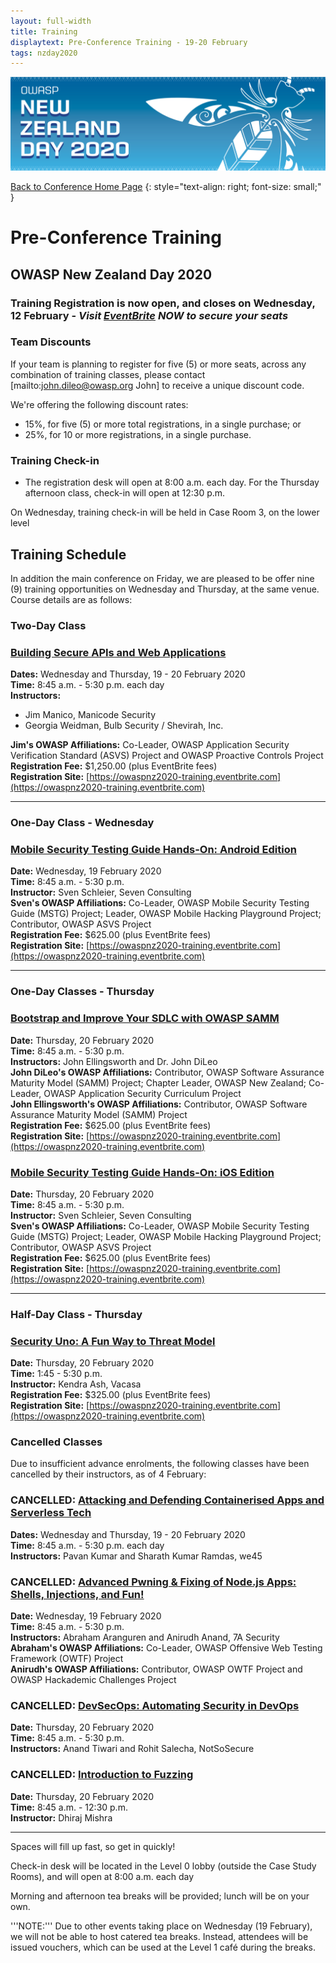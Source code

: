 ```yaml
---
layout: full-width
title: Training
displaytext: Pre-Conference Training - 19-20 February
tags: nzday2020
---
```


[![Conference Web Banner](../assets/images/Web_Banner-OWASP_NZ_Day_2020.jpg)](/www-event-2020-NewZealandDay)

[Back to Conference Home Page](/www-event-2020-NewZealandDay)
{: style="text-align: right; font-size: small;" }

# Pre-Conference Training

## OWASP New Zealand Day 2020

### Training Registration is now open, and closes on Wednesday, 12 February - *Visit [EventBrite](https://owaspnz2020-training.eventbrite.com) NOW to secure your seats*

### Team Discounts

If your team is planning to register for five (5) or more seats, across any combination of training classes, please contact [mailto:john.dileo@owasp.org John] to receive a unique discount code. 

We're offering the following discount rates:

* 15%, for five (5) or more total registrations, in a single purchase; or
* 25%, for 10 or more registrations, in a single purchase.

### Training Check-in

* The registration desk will open at 8:00 a.m. each day. For the Thursday afternoon class, check-in will open at 12:30 p.m.

On Wednesday, training check-in will be held in Case Room 3, on the lower level

## Training Schedule

In addition the main conference on Friday, we are pleased to be offer nine (9) training opportunities on Wednesday and Thursday, at the same venue. Course details are as follows:

### Two-Day Class

### [Building Secure APIs and Web Applications](secure-coding/)

**Dates:** Wednesday and Thursday, 19 - 20 February 2020   
**Time:** 8:45 a.m. - 5:30 p.m. each day   
**Instructors:** 

* Jim Manico, Manicode Security
* Georgia Weidman, Bulb Security / Shevirah, Inc.   

**Jim's OWASP Affiliations:** Co-Leader, OWASP Application Security Verification Standard (ASVS) Project and OWASP Proactive Controls Project   
**Registration Fee:** $1,250.00 (plus EventBrite fees)   
**Registration Site:** [https://owaspnz2020-training.eventbrite.com](https://owaspnz2020-training.eventbrite.com)   

-----------------

### One-Day Class - Wednesday

### [Mobile Security Testing Guide Hands-On: Android Edition](mstg-android/)

**Date:** Wednesday, 19 February 2020   
**Time:** 8:45 a.m. - 5:30 p.m.   
**Instructor:** Sven Schleier, Seven Consulting   
**Sven's OWASP Affiliations:** Co-Leader, OWASP Mobile Security Testing Guide (MSTG) Project; Leader, OWASP Mobile Hacking Playground Project; Contributor, OWASP ASVS Project   
**Registration Fee:** $625.00 (plus EventBrite fees)   
**Registration Site:** [https://owaspnz2020-training.eventbrite.com](https://owaspnz2020-training.eventbrite.com)   

-------------------

### One-Day Classes - Thursday

### [Bootstrap and Improve Your SDLC with OWASP SAMM](owasp-samm/)

**Date:** Thursday, 20 February 2020   
**Time:** 8:45 a.m. - 5:30 p.m.   
**Instructors:** John Ellingsworth and Dr. John DiLeo      
**John DiLeo's OWASP Affiliations:** Contributor, OWASP Software Assurance Maturity Model (SAMM) Project; Chapter Leader, OWASP New Zealand; Co-Leader, OWASP Application Security Curriculum Project   
**John Ellingsworth's OWASP Affiliations:** Contributor, OWASP Software Assurance Maturity Model (SAMM) Project    
**Registration Fee:** $625.00 (plus EventBrite fees)<br />
**Registration Site:** [https://owaspnz2020-training.eventbrite.com](https://owaspnz2020-training.eventbrite.com)   

### [Mobile Security Testing Guide Hands-On: iOS Edition](mstg-ios/)

**Date:** Thursday, 20 February 2020   
**Time:** 8:45 a.m. - 5:30 p.m.   
**Instructor:** Sven Schleier, Seven Consulting   
**Sven's OWASP Affiliations:** Co-Leader, OWASP Mobile Security Testing Guide (MSTG) Project; Leader, OWASP Mobile Hacking Playground Project; Contributor, OWASP ASVS Project   
**Registration Fee:** $625.00 (plus EventBrite fees)   
**Registration Site:** [https://owaspnz2020-training.eventbrite.com](https://owaspnz2020-training.eventbrite.com)   

----------------

### Half-Day Class - Thursday

### [Security Uno: A Fun Way to Threat Model](security-uno/)

**Date:** Thursday, 20 February 2020   
**Time:** 1:45 - 5:30 p.m.   
**Instructor:** Kendra Ash, Vacasa   
**Registration Fee:** $325.00 (plus EventBrite fees)<br />
**Registration Site:** [https://owaspnz2020-training.eventbrite.com](https://owaspnz2020-training.eventbrite.com)   

### Cancelled Classes

Due to insufficient advance enrolments, the following classes have been cancelled by their instructors, as of 4 February:

### CANCELLED: [Attacking and Defending Containerised Apps and Serverless Tech](container-serverless/)

**Dates:** Wednesday and Thursday, 19 - 20 February 2020   
**Time:** 8:45 a.m. - 5:30 p.m. each day   
**Instructors:** Pavan Kumar and Sharath Kumar Ramdas, we45

### CANCELLED: [Advanced Pwning & Fixing of Node.js Apps: Shells, Injections, and Fun!](node-js/)

**Date:** Wednesday, 19 February 2020   
**Time:** 8:45 a.m. - 5:30 p.m.   
**Instructors:** Abraham Aranguren and Anirudh Anand, 7A Security   
**Abraham's OWASP Affiliations:** Co-Leader, OWASP Offensive Web Testing Framework (OWTF) Project   
**Anirudh's OWASP Affiliations:** Contributor, OWASP OWTF Project and OWASP Hackademic Challenges Project   

### CANCELLED: [DevSecOps: Automating Security in DevOps](devsecops/)

**Date:** Thursday, 20 February 2020   
**Time:** 8:45 a.m. - 5:30 p.m.   
**Instructors:** Anand Tiwari and Rohit Salecha, NotSoSecure

### CANCELLED: [Introduction to Fuzzing](fuzzing/)

**Date:** Thursday, 20 February 2020   
**Time:** 8:45 a.m. - 12:30 p.m.   
**Instructor:** Dhiraj Mishra   

-------------

Spaces will fill up fast, so get in quickly!

Check-in desk will be located in the Level 0 lobby (outside the Case Study Rooms), and will open at 8:00 a.m. each day

Morning and afternoon tea breaks will be provided; lunch will be on your own.

'''NOTE:''' Due to other events taking place on Wednesday (19 February), we will not be able to host catered tea breaks. Instead, attendees will be issued vouchers, which can be used at the Level 1 café during the breaks.
